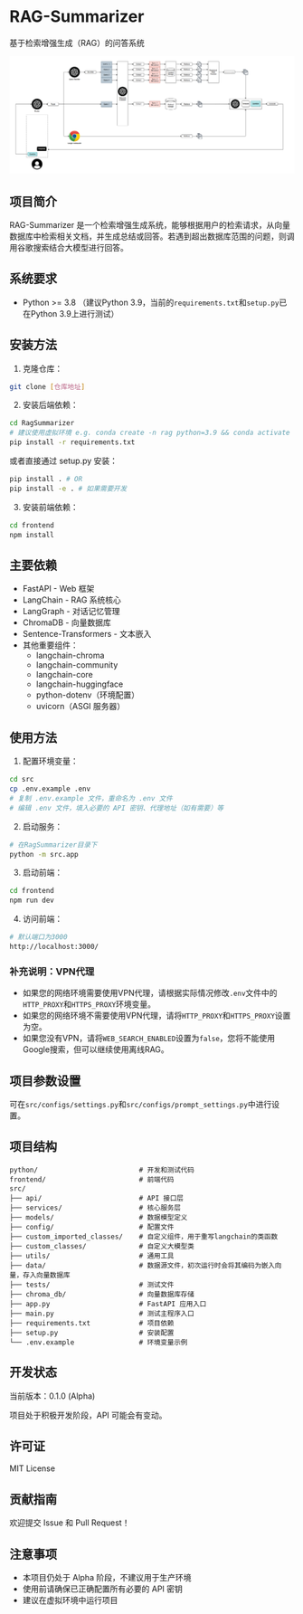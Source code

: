# RAG-Summarizer

基于检索增强生成（RAG）的问答系统

![完整流程图](assets/Pipeline.png)

## 项目简介

RAG-Summarizer 是一个检索增强生成系统，能够根据用户的检索请求，从向量数据库中检索相关文档，并生成总结或回答。若遇到超出数据库范围的问题，则调用谷歌搜索结合大模型进行回答。

## 系统要求

- Python >= 3.8 （建议Python 3.9，当前的`requirements.txt`和`setup.py`已在Python 3.9上进行测试）

## 安装方法

1. 克隆仓库：
```bash
git clone [仓库地址]
```

2. 安装后端依赖：
```bash
cd RagSummarizer
# 建议使用虚拟环境 e.g. conda create -n rag python=3.9 && conda activate rag
pip install -r requirements.txt
```

或者直接通过 setup.py 安装：
```bash
pip install . # OR
pip install -e . # 如果需要开发
```

3. 安装前端依赖：
```bash
cd frontend
npm install
```

## 主要依赖

- FastAPI - Web 框架
- LangChain - RAG 系统核心
- LangGraph - 对话记忆管理
- ChromaDB - 向量数据库
- Sentence-Transformers - 文本嵌入
- 其他重要组件：
  - langchain-chroma
  - langchain-community
  - langchain-core
  - langchain-huggingface
  - python-dotenv（环境配置）
  - uvicorn（ASGI 服务器）

## 使用方法

1. 配置环境变量：
```bash
cd src
cp .env.example .env
# 复制 .env.example 文件，重命名为 .env 文件
# 编辑 .env 文件，填入必要的 API 密钥、代理地址（如有需要）等
```

2. 启动服务：
```bash
# 在RagSummarizer目录下
python -m src.app
```

3. 启动前端：
```bash
cd frontend
npm run dev
```

4. 访问前端：
```bash
# 默认端口为3000
http://localhost:3000/
```

### 补充说明：VPN代理

- 如果您的网络环境需要使用VPN代理，请根据实际情况修改`.env`文件中的`HTTP_PROXY`和`HTTPS_PROXY`环境变量。
- 如果您的网络环境不需要使用VPN代理，请将`HTTP_PROXY`和`HTTPS_PROXY`设置为空。
- 如果您没有VPN，请将`WEB_SEARCH_ENABLED`设置为`false`，您将不能使用Google搜索，但可以继续使用离线RAG。

## 项目参数设置

可在`src/configs/settings.py`和`src/configs/prompt_settings.py`中进行设置。
## 项目结构

```
python/                         # 开发和测试代码
frontend/                       # 前端代码
src/
├── api/                        # API 接口层
├── services/                   # 核心服务层
├── models/                     # 数据模型定义
├── config/                     # 配置文件
├── custom_imported_classes/    # 自定义组件，用于重写langchain的类函数
├── custom_classes/             # 自定义大模型类
├── utils/                      # 通用工具
├── data/                       # 数据源文件，初次运行时会将其编码为嵌入向量，存入向量数据库
├── tests/                      # 测试文件
├── chroma_db/                  # 向量数据库存储
├── app.py                      # FastAPI 应用入口
├── main.py                     # 测试主程序入口
├── requirements.txt            # 项目依赖
├── setup.py                    # 安装配置
└── .env.example                # 环境变量示例
```

## 开发状态

当前版本：0.1.0 (Alpha)

项目处于积极开发阶段，API 可能会有变动。

## 许可证

MIT License

## 贡献指南

欢迎提交 Issue 和 Pull Request！

## 注意事项

- 本项目仍处于 Alpha 阶段，不建议用于生产环境
- 使用前请确保已正确配置所有必要的 API 密钥
- 建议在虚拟环境中运行项目
